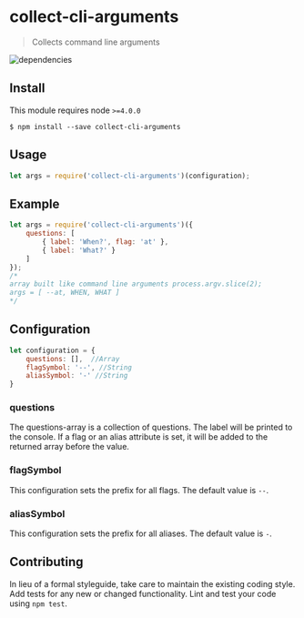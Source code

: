 # collect-cli-arguments

> Collects command line arguments

![dependencies](https://david-dm.org/jsfi/collect-cli-arguments.svg)

## Install

This module requires node `>=4.0.0`

```
$ npm install --save collect-cli-arguments
```

## Usage

```js
let args = require('collect-cli-arguments')(configuration);
```

## Example

```js
let args = require('collect-cli-arguments')({
    questions: [
        { label: 'When?', flag: 'at' },
        { label: 'What?' }
    ]
});
/*
array built like command line arguments process.argv.slice(2);
args = [ --at, WHEN, WHAT ]
*/
```

## Configuration

```js
let configuration = {
    questions: [],  //Array
    flagSymbol: '--', //String
    aliasSymbol: '-' //String
}
```

### questions

The questions-array is a collection of questions. The label will be printed to the console. If a flag or an alias attribute is set, it will be added to the returned array before the value.

### flagSymbol

This configuration sets the prefix for all flags. The default value is `--`.

### aliasSymbol

This configuration sets the prefix for all aliases. The default value is `-`.

## Contributing
In lieu of a formal styleguide, take care to maintain the existing coding style. Add tests for any new or changed functionality. Lint and test your code using `npm test`.
